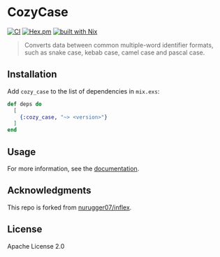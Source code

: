 # CozyCase

[![CI](https://github.com/cozy-elixir/cozy_case/actions/workflows/ci.yml/badge.svg)](https://github.com/cozy-elixir/cozy_case/actions/workflows/ci.yml)
[![Hex.pm](https://img.shields.io/hexpm/v/cozy_case.svg)](https://hex.pm/packages/cozy_case)
[![built with Nix](https://img.shields.io/badge/built%20with%20Nix-5277C3?logo=nixos&logoColor=white)](https://builtwithnix.org)

> Converts data between common multiple-word identifier formats, such as snake case, kebab case, camel case and pascal case.

## Installation

Add `cozy_case` to the list of dependencies in `mix.exs`:

```elixir
def deps do
  [
    {:cozy_case, "~> <version>"}
  ]
end
```

## Usage

For more information, see the [documentation](https://hexdocs.pm/cozy_case/CozyCase.html).

## Acknowledgments

This repo is forked from [nurugger07/inflex](https://github.com/nurugger07/inflex).

## License

Apache License 2.0
